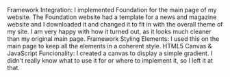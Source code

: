 Framework Integration: I implemented Foundation for the main page of my website. The Foundation website had a template for a news and magazine website and I downloaded it and changed it to fit in with the overall theme of my site. I am very happy with how it turned out, as it looks much cleaner than my original main page.
Framework Styling Elements: I used this on the main page to keep all the elements in a coherent style.
HTML5 Canvas & JavaScript Funcionality: I created a canvas to display a simple gradient. I didn't really know what to use it for or where to implement it, so I left it at that.